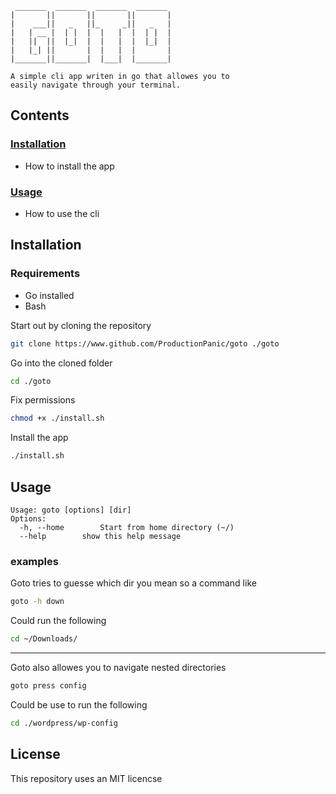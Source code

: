 ```
 _______  _______  _______  _______ 
|       ||       ||       ||       |
|    ___||   _   ||_     _||   _   |
|   | __ |  | |  |  |   |  |  | |  |
|   ||  ||  |_|  |  |   |  |  |_|  |
|   |_| ||       |  |   |  |       |
|_______||_______|  |___|  |_______|

A simple cli app writen in go that allowes you to 
easily navigate through your terminal.
```

## Contents
### [Installation](#installation) 
 - How to install the app
### [Usage](#usage) 
 - How to use the cli

## Installation

### Requirements
 * Go installed
 * Bash

Start out by cloning the repository
```bash
git clone https://www.github.com/ProductionPanic/goto ./goto
```
Go into the cloned folder
```bash
cd ./goto
```
Fix permissions
```bash
chmod +x ./install.sh
```
Install the app
```bash
./install.sh
```

## Usage
```
Usage: goto [options] [dir]
Options:
  -h, --home		Start from home directory (~/)
  --help		show this help message
```

### examples
Goto tries to guesse which dir you mean so a command like
```bash
goto -h down
```
Could run the following 
```bash
cd ~/Downloads/
```

-------------


Goto also allowes you to navigate nested directories
```bash
goto press config
```
Could be use to run the following
```bash
cd ./wordpress/wp-config
```

## License

This repository uses an MIT licencse
